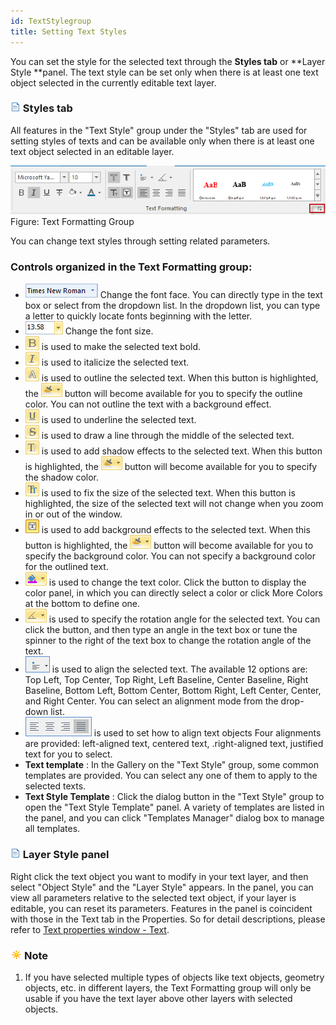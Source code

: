 ```yaml
---
id: TextStylegroup
title: Setting Text Styles 
---  
```



You can set the style for the selected text through the **Styles tab** or **Layer Style **panel. The text style can be set only when there is at least one text object selected in the currently editable text layer.

### ![](../../img/read.gif) Styles tab

All features in the "Text Style" group under the "Styles" tab are used for setting styles of texts and can be available only when there is at least one text object selected in an editable layer.

![](img-en/TextStyleGroup.png)  
Figure: Text Formatting Group  
  
You can change text styles through setting related parameters.

### Controls organized in the Text Formatting group:

  * ![](img-en/textName.png) Change the font face. You can directly type in the text box or select from the dropdown list. In the dropdown list, you can type a letter to quickly locate fonts beginning with the letter. 
  * ![](img-en/textSize.png) Change the font size. 
  * ![](img-en/Bold.png) is used to make the selected text bold. 
  * ![](img-en/Italic.png) is used to italicize the selected text. 
  * ![](img-en/Outline.png) is used to outline the selected text. When this button is highlighted, the ![](img-en/BackgroundColor.png) button will become available for you to specify the outline color. You can not outline the text with a background effect.
  * ![](img-en/Underline.png) is used to underline the selected text. 
  * ![](img-en/Strikeout.png) is used to draw a line through the middle of the selected text. 
  * ![](img-en/Shadow.png) is used to add shadow effects to the selected text. When this button is highlighted, the ![](img-en/BackgroundColor.png) button will become available for you to specify the shadow color. 
  * ![](img-en/Fasten.png) is used to fix the size of the selected text. When this button is highlighted, the size of the selected text will not change when you zoom in or out of the window. 
  * ![](img-en/backgroudButtonPress.png) is used to add background effects to the selected text. When this button is highlighted, the ![](img-en/BackgroundColor.png) button will become available for you to specify the background color. You can not specify a background color for the outlined text. 
  * ![](img-en/TextColor.png) is used to change the text color. Click the button to display the color panel, in which you can directly select a color or click More Colors at the bottom to define one.
  * ![](img-en/Angle.png) is used to specify the rotation angle for the selected text. You can click the button, and then type an angle in the text box or tune the spinner to the right of the text box to change the rotation angle of the text.
  * ![](img-en/Align.png) is used to align the selected text. The available 12 options are: Top Left, Top Center, Top Right, Left Baseline, Center Baseline, Right Baseline, Bottom Left, Bottom Center, Bottom Right, Left Center, Center, and Right Center. You can select an alignment mode from the drop-down list.
  * ![](img-en/Alignment.png) is used to set how to align text objects Four alignments are provided: left-aligned text, centered text, .right-aligned text, justified text for you to select. 
  * **Text template** : In the Gallery on the "Text Style" group, some common templates are provided. You can select any one of them to apply to the selected texts. 
  * **Text Style Template** : Click the dialog button in the "Text Style" group to open the "Text Style Template" panel. A variety of templates are listed in the panel, and you can click "Templates Manager" dialog box to manage all templates.

### ![](../../img/read.gif) Layer Style panel

Right click the text object you want to modify in your text layer, and then select "Object Style" and the "Layer Style" appears. In the panel, you can view all parameters relative to the selected text object, if your layer is editable, you can reset its parameters. Features in the panel is coincident with those in the Text tab in the Properties. So for detail descriptions, please refer to [Text properties window - Text](../Interaction/TextPropertyDia.htm).
  
### ![](../../img/note.png)Note

  1. If you have selected multiple types of objects like text objects, geometry objects, etc. in different layers, the Text Formatting group will only be usable if you have the text layer above other layers with selected objects.